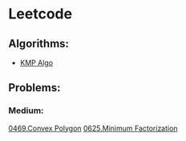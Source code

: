 # Leetcode

## Algorithms:
- [KMP Algo](./Algo/KMP-implementation.py)

## Problems:

### Medium:
[0469.Convex Polygon](./problems/0469.md)
[0625.Minimum Factorization](./problems/0625.md)
